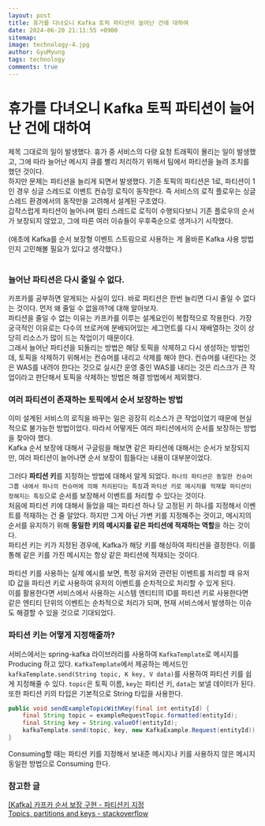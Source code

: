 ```yaml
---
layout:	post
title: 휴가를 다녀오니 Kafka 토픽 파티션이 늘어난 건에 대하여
date: 2024-06-20 21:11:55 +0900
sitemap: 
image: technology-4.jpg
author: GyuMyung
tags: technology
comments: true
---
```


# 휴가를 다녀오니 Kafka 토픽 파티션이 늘어난 건에 대하여

제목 그대로의 일이 발생했다. 휴가 중 서비스의 다량 요청 트래픽이 몰리는 일이 발생했고, 그에 따라 늘어난 메시지 큐를 빨리 처리하기 위해서 팀에서 파티션을 늘려 조치를 했던 것이다. <br/>
하지만 문제는 파티션을 늘리게 되면서 발생했다. 기존 토픽의 파티션은 1로, 파티션이 1인 경우 싱글 스레드로 이벤트 컨슈밍 로직이 동작한다. 즉 서비스의 로직 플로우는 싱글 스레드 환경에서의 동작만을 고려해서 설계된 구조였다. <br/>
갑작스럽게 파티션이 늘어나며 멀티 스레드로 로직이 수행되다보니 기존 플로우의 순서가 보장되지 않았고, 그에 따른 여러 이슈들이 우후죽순으로 생겨나기 시작했다. <br/><br/>
(애초에 Kafka를 순서 보장형 이벤트 스트림으로 사용하는 게 올바른 Kafka 사용 방법인지 고민해볼 필요가 있다고 생각했다.) <br/><br/>

### 늘어난 파티션은 다시 줄일 수 없다.

카프카를 공부하면 알게되는 사실이 있다. 바로 파티션은 한번 늘리면 다시 줄일 수 없다는 것이다. 먼저 왜 줄일 수 없을까?에 대해 알아보자. <br/>
파티션을 줄일 수 없는 이유는 카프카를 이루는 설계요인이 복합적으로 작용한다. 가장 궁극적인 이유로는 다수의 브로커에 분배되어있는 세그먼트를 다시 재배열하는 것이 상당히 리소스가 많이 드는 작업이기 때문이다. <br/>
그래서 늘어난 파티션을 되돌리는 방법은 해당 토픽을 삭제하고 다시 생성하는 방법인데, 토픽을 삭제하기 위해서는 컨슈머를 내리고 삭제를 해야 한다. 컨슈머를 내린다는 것은 WAS를 내려야 한다는 것으로 실시간 운영 중인 WAS를 내리는 것은 리스크가 큰 작업이라고 판단해서 토픽을 삭제하는 방법은 해결 방법에서 제외했다. <br/>

### 여러 파티션이 존재하는 토픽에서 순서 보장하는 방법

이미 설계된 서비스의 로직을 바꾸는 일은 굉장히 리소스가 큰 작업이었기 때문에 현실적으로 불가능한 방법이었다. 따라서 어떻게든 여러 파티션에서의 순서를 보장하는 방법을 찾아야 했다. <br/>
Kafka 순서 보장에 대해서 구글링을 해보면 같은 파티션에 대해서는 순서가 보장되지만, 여러 파티션이 늘어나면 순서 보장이 힘들다는 내용이 대부분이었다. <br/><br/>
그러다 **파티션 키**를 지정하는 방법에 대해서 알게 되었다. `하나의 파티션은 동일한 컨슈머 그룹 내에서 하나의 컨슈머에 의해 처리된다는 특징`과 `파티션 키로 메시지를 적재할 파티션이 정해지는 특징`으로 순서를 보장해서 이벤트를 처리할 수 있다는 것이다. <br/>
처음에 파티션 키에 대해서 들었을 때는 파티션 하나 당 고정된 키 하나를 지정해서 이벤트를 적재하는 건 줄 알았다. 하지만 그게 아닌 가변 키를 지정해주는 것이고, 메시지의 순서를 유지하기 위해 **동일한 키의 메시지를 같은 파티션에 적재하는 역할**을 하는 것이다. <br/>
파티션 키는 키가 지정된 경우에, Kafka가 해당 키를 해싱하여 파티션을 결정한다. 이를 통해 같은 키를 가진 메시지는 항상 같은 파티션에 적재되는 것이다. <br/><br/>
파티션 키를 사용하는 실제 예시를 보면, 특정 유저와 관련된 이벤트를 처리할 때 유저 ID 값을 파티션 키로 사용하여 유저의 이벤트를 순차적으로 처리할 수 있게 된다. <br/>
이를 활용한다면 서비스에서 사용하는 시스템 엔티티의 ID를 파티션 키로 사용한다면 같은 엔티티 단위의 이벤트는 순차적으로 처리가 되며, 현재 서비스에서 발생하는 이슈도 해결할 수 있을 것으로 기대되었다. <br/>

### 파티션 키는 어떻게 지정해줄까?

서비스에서는 spring-kafka 라이브러리를 사용하여 `KafkaTemplate`로 메시지를 Producing 하고 있다. `KafkaTemplate`에서 제공하는 메서드인 `kafkaTemplate.send(String topic, K key, V data)`를 사용하여 파티션 키를 쉽게 지정해줄 수 있다. `topic`은 토픽 이름, `key`는 파티션 키, `data`는 보낼 데이터가 된다. <br/>
또한 파티션 키의 타입은 기본적으로 String 타입을 사용한다. <br/>

```java
public void sendExampleTopicWithKey(final int entityId) {
    final String topic = exampleRequestTopic.formatted(entityId);
    final String key = String.valueOf(entityId);
    kafkaTemplate.send(topic, key, new KafkaExample.Request(entityId));
}
```

Consuming할 때는 파티션 키를 지정해서 보내준 메시지나 키를 사용하지 않은 메시지 동일한 방법으로 Consuming 한다. <br/>

### 참고한 글
[[Kafka] 카프카 순서 보장 구현 - 파티션키 지정](https://medium.com/@underwater2/kafka-%EC%B9%B4%ED%94%84%EC%B9%B4-%EC%88%9C%EC%84%9C-%EB%B3%B4%EC%9E%A5-%EA%B5%AC%ED%98%84-%ED%8C%8C%ED%8B%B0%EC%85%98%ED%82%A4-%EC%A7%80%EC%A0%95-b532b7856df8) <br/>
[Topics, partitions and keys - stackoverflow](https://stackoverflow.com/questions/37511922/topics-partitions-and-keys)
